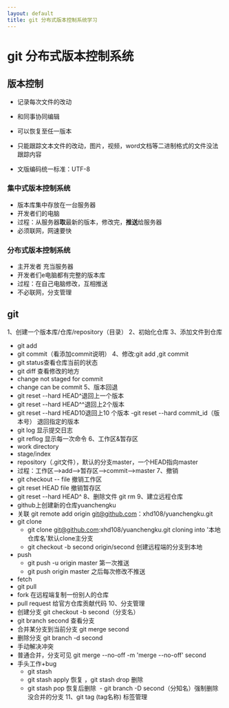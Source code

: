 ```yaml
---
layout: default
title: git 分布式版本控制系统学习
---
```


# git 分布式版本控制系统

## 版本控制
* 记录每次文件的改动
* 和同事协同编辑
* 可以恢复至任一版本

* 只能跟踪文本文件的改动，图片，视频，word文档等二进制格式的文件没法跟踪内容
* 文版编码统一标准：UTF-8

### 集中式版本控制系统
* 版本库集中存放在一台服务器
* 开发者们的电脑
* 过程：从服务器**取**最新的版本，修改完，**推送**给服务器
* 必须联网，网速要快

### 分布式版本控制系统
* 主开发者 充当服务器
* 开发者们e电脑都有完整的版本库
* 过程：在自己电脑修改，互相推送
* 不必联网，分支管理

## git
1、创建一个版本库/仓库/repository（目录）
2、初始化仓库
3、添加文件到仓库
  - git add
  - git commit（看添加commit说明）
4、修改:git add ,git commit
  - git status查看仓库当前的状态
  - git diff 查看修改的地方
  - change not staged for commit
  - change can be commit
5、版本回退
  - git reset --hard HEAD^退回上一个版本
  - git reset --hard HEAD^^退回上2个版本
  - git reset --hard HEAD10退回上10 个版本
  -git reset --hard commit_id（版本号） 退回指定的版本
  - git log 显示提交日志
  - git reflog 显示每一次命令
6、工作区&暂存区
  - work directory
  - stage/index
  - repository（.git文件），默认的分支master，一个HEAD指向master
  - 过程：工作区-->add-->暂存区-->commit-->master
7、撤销
  - git checkout -- file 撤销工作区
  - git reset HEAD file  撤销暂存区
  - git reset --hard HEAD^
8、删除文件 git rm
9、建立远程仓库
  - github上创建新的仓库yuanchengku
  - 关联 git remote add origin git@github.com：xhd108/yuanchengku.git
  - git clone
    * git clone git@github.com:xhd108/yuanchengku.git cloning into '本地仓库名'默认clone主分支
    * git checkout -b second origin/second 创建远程端的分支到本地
  - push  
    * git push -u origin master 第一次推送
    * git push origin master   之后每次修改不推送
  - fetch
  - git pull
  - fork 在远程端复制一份别人的仓库
  - pull request 给官方仓库贡献代码
10、分支管理
  - 创建分支 git checkout -b second（分支名）
  - git branch second 查看分支
  - 合并某分支到当前分支 git merge second
  - 删除分支 git branch -d second
  - 手动解决冲突
  - 普通合并，分支可见  git merge --no-off -m 'merge --no-off' second
  - 手头工作+bug
    * git stash
    * git stash apply  恢复 ，git stash drop 删除
    * git stash pop 恢复后删除
  - git branch -D second（分知名）强制删除没合并的分支
11、git tag (tag名称) 标签管理
